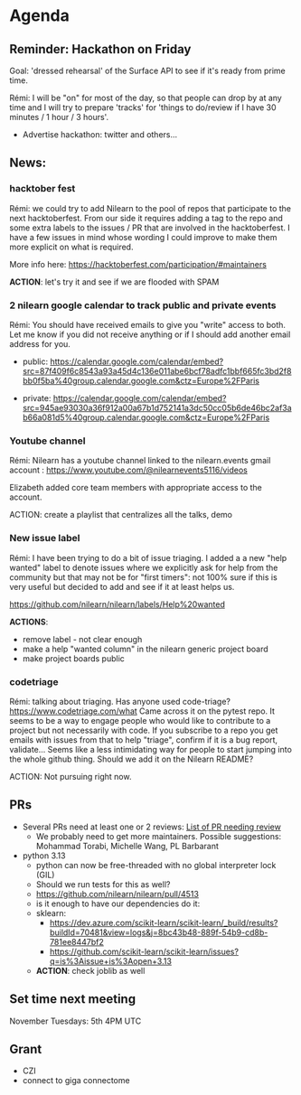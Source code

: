 # Agenda

## Reminder: Hackathon on Friday

Goal: 'dressed rehearsal' of the Surface API to see if it's ready from prime time.

Rémi: I will be "on" for most of the day, so that people can drop by at any time and I will try to prepare 'tracks' for 'things to do/review if I have 30 minutes / 1 hour / 3 hours'.

- Advertise hackathon: twitter and others...

## News:

### hacktober fest

Rémi: we could try to add Nilearn to the pool of repos that participate to the next hacktoberfest. From our side it requires adding a tag to the repo and some extra labels to the issues / PR that are involved in the hacktoberfest. I have a few issues in mind whose wording I could improve to make them more explicit on what is required.

More info here: https://hacktoberfest.com/participation/#maintainers

**ACTION**: let's try it and see if we are flooded with SPAM

### 2 nilearn google calendar to track public and private events

Rémi: You should have received emails to give you "write" access to both. Let me know if you did not receive anything or if I should add another email address for you.
 
  - public: https://calendar.google.com/calendar/embed?src=87f409f6c8543a93a45d4c136e011abe6bcf78adfc1bbf665fc3bd2f8bb0f5ba%40group.calendar.google.com&ctz=Europe%2FParis

  - private: https://calendar.google.com/calendar/embed?src=945ae93030a36f912a00a67b1d752141a3dc50cc05b6de46bc2af3ab66a081d5%40group.calendar.google.com&ctz=Europe%2FParis

### Youtube channel

Rémi: Nilearn has a youtube channel linked to the nilearn.events gmail account : https://www.youtube.com/@nilearnevents5116/videos

Elizabeth added core team members with appropriate access to the account.

ACTION: create a playlist that centralizes all the talks, demo

### New issue label

Rémi: I have been trying to do a bit of issue triaging. I added a a new "help wanted" label to denote issues where we explicitly ask for help from the community but that may not be for "first timers": not 100% sure if this is very useful but decided to add and see if it at least helps us.

https://github.com/nilearn/nilearn/labels/Help%20wanted

**ACTIONS**:
- remove label - not clear enough
- make a help "wanted column" in the nilearn generic project board
- make project boards public

### codetriage

Rémi: talking about triaging. Has anyone used code-triage? https://www.codetriage.com/what Came across it on the pytest repo. It seems to be a way to engage people who would like to contribute to a project but not necessarily with code. If you subscribe to a repo you get emails with issues from that to help "triage", confirm if it is a bug report, validate... Seems like a less intimidating way for people to start jumping into the whole github thing. Should we add it on the Nilearn README?

ACTION: Not pursuing right now.

## PRs

- Several PRs need at least one or 2 reviews: [List of PR needing review](https://github.com/nilearn/nilearn/pulls?q=is%3Apr+is%3Aopen+label%3A%22Review+required%22)
  - We probably need to get more maintainers. Possible suggestions: Mohammad Torabi, Michelle Wang, PL Barbarant
- python 3.13
  -  python can now be free-threaded with no global interpreter lock (GIL)
  -  Should we run tests for this as well?
  -  https://github.com/nilearn/nilearn/pull/4513
  -  is it enough to have our dependencies do it:
    - sklearn: 
      - https://dev.azure.com/scikit-learn/scikit-learn/_build/results?buildId=70481&view=logs&j=8bc43b48-889f-54b9-cd8b-781ee8447bf2  
      - https://github.com/scikit-learn/scikit-learn/issues?q=is%3Aissue+is%3Aopen+3.13
  - **ACTION**: check joblib as well 

## Set time next meeting
 
November Tuesdays: 5th 4PM UTC 
 
## Grant

- CZI
- connect to giga connectome